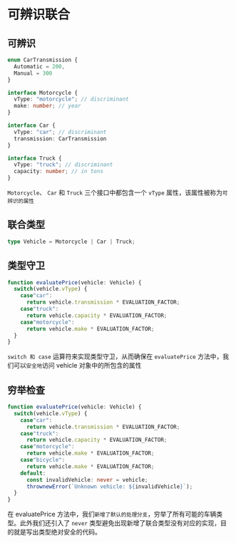 # 可辨识联合

## 可辨识

```ts
enum CarTransmission {
  Automatic = 200,
  Manual = 300
}

interface Motorcycle {
  vType: "motorcycle"; // discriminant
  make: number; // year
}

interface Car {
  vType: "car"; // discriminant
  transmission: CarTransmission
}

interface Truck {
  vType: "truck"; // discriminant
  capacity: number; // in tons
}
```

`Motorcycle`、 `Car` 和 `Truck` 三个接口中都包含一个 `vType` 属性，该属性被称为`可辨识的属性`


## 联合类型

```ts
type Vehicle = Motorcycle | Car | Truck;
```


## 类型守卫

```ts
function evaluatePrice(vehicle: Vehicle) {
  switch(vehicle.vType) {
    case"car":
      return vehicle.transmission * EVALUATION_FACTOR;
    case"truck":
      return vehicle.capacity * EVALUATION_FACTOR;
    case"motorcycle":
      return vehicle.make * EVALUATION_FACTOR;
  }
}
```


`switch 和 case` 运算符来实现类型守卫，从而确保在 `evaluatePrice` 方法中，我们可以`安全地`访问 vehicle 对象中的所包含的属性

## 穷举检查 

```ts
function evaluatePrice(vehicle: Vehicle) {
  switch(vehicle.vType) {
    case"car":
      return vehicle.transmission * EVALUATION_FACTOR;
    case"truck":
      return vehicle.capacity * EVALUATION_FACTOR;
    case"motorcycle":
      return vehicle.make * EVALUATION_FACTOR;
    case"bicycle":
      return vehicle.make * EVALUATION_FACTOR;
    default:
      const invalidVehicle: never = vehicle;
      thrownewError(`Unknown vehicle: ${invalidVehicle}`);
  }
}
```
在 evaluatePrice 方法中，我们`新增了默认的处理分支`，穷举了所有可能的车辆类型。此外我们还引入了 `never` 类型避免出现新增了联合类型没有对应的实现，目的就是写出类型绝对安全的代码。
